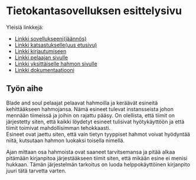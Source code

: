 # Tietokantasovelluksen esittelysivu

Yleisiä linkkejä:

* [Linkki sovellukseeni(jäännös)](http://kbvalto.users.cs.helsinki.fi/GearProgression)
* [Linkki katsastukselle(uus etusivu)](http://kbvalto.users.cs.helsinki.fi/GearProgression/overview)
* [Linkki kirjautumiseen](http://kbvalto.users.cs.helsinki.fi/GearProgression/login)
* [Linkki pelaajan sivulle](http://kbvalto.users.cs.helsinki.fi/GearProgression/mypage)
* [Linkki yksittäiselle hahmon sivulle](http://kbvalto.users.cs.helsinki.fi/GearProgression/character)
* [Linkki dokumentaatiooni](https://github.com/kapistelijaKrisu/GearProgression/blob/master/doc/dokumentaatio.pdf)

## Työn aihe

<p>Blade and soul pelaajat pelaavat hahmoilla ja keräävät esineitä kehittääkseen hahmojansa. Nämä esineet tulevat instansseista johon mennään tiimeissä ja joihin on rajattu pääsy. On olellista, että tiimit on järjestetty siten, että kaikki löydetyt esineet tulisivat hyötykäyttöön ja että tiimit toimivat mahdollisimman tehokkaasti.<br>
  Esineet ovat jaettu siten, että vain tietyn tyyppiset hahmot voivat hyödyntää niitä, kutsutaan hahmon luokaksi toisella nimellä.</p> <p>Ajan mittaan osa hahmoista ovat saaneet tarvitsemansa ja pitää alkaa pitämään kirjanpitoa järjestääkseen tiimit siten, että mikään esine ei menisi hukkaan. Tämän järjestelmän tarkoitus on luoda helppokäyttöinen kirjanpito juuri tätä tarvetta varten.</p>
